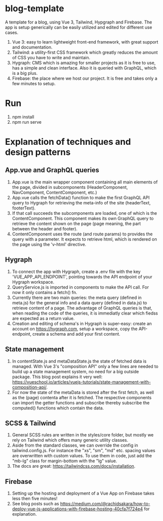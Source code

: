 # blog-template

A template for a blog, using Vue 3, Tailwind, Hypgraph and Firebase. The app is setup generically can be easily utilized and edited for different use cases. 

1. Vue 3: easy to learn lightweight front-end framework, with great support and documentation.
2. Tailwind: a utility-first CSS framework which greatly reduces the amount of CSS you have to write and maintain.
3. Hygraph: CMS which is amazing for smaller projects as it is free to use, has a simple and clean interface. Also it is queried with GraphQL, which is a big plus. 
4. Firebase: the place where we host our project. It is free and takes only a few minutes to setup.

# Run

1. npm install
2. npm run serve

# Explanation of techniques and design patterns 

## App.vue and GraphQL queries

1. App.vue is the main wrapper component containing all main elements of the page, divided in subcomponents (HeaderComponent, NavComponent, ContentComponent, etc.)
2. App.vue calls the fetchData() function to make the first GraphQL API query to Hygraph for retrieving the meta-info of the site (headerText, footerText).
3. If that call succeeds the subcomponents are loaded, one of which is the ContentComponent. This component makes its own GraphQL query to retrieve the content shown on the page (page meaning, the part between the header and footer).
4. ContentComponent uses the route (and route params) to provides the query with a parameter. It expects to retrieve html, which is rendered on the page using the 'v-html' directive.

## Hygraph

1. To connect the app with Hygraph, create a .env file with the key 'VUE_APP_API_ENDPOINT', pointing towards the API endpoint of your Hygraph workspace.
2. QueryService.js is imported in components to make the API call. For now it only contains a fetch() fn.
3. Currently there are two main queries: the meta query (defined in meta.js) for the general info and a data query (defined in data.js) to retrieve content of a page. The advantage of GraphQL queries is that, when reading the code of the queries, it is immediatly clear which fiedss are expected as a return value.
4. Creation and editing of schema's in Hygraph is super-easy: create an account on https://hygraph.com, setup a workspace, copy the API-endpoint, create a schema and add your first content.

## State management

1. In contentState.js and metaDataState.js the state of fetched data is managed. With Vue 3's "composition API" only a few lines are needed to build up a state management system, no need for a big outside package. This blog post explains it very well: https://vueschool.io/articles/vuejs-tutorials/state-management-with-composition-api/. 
2. For now the state of the metaData is stored  after the first fetch, as well as the (page) contenta after it is fetched. The respective components can import the getter functions and subscribe thereby subscribe the computed() functions which contain the data.

## SCSS & Tailwind

1. General SCSS rules are written in the styles/core folder, but mostly we rely on Tailwind which offers many generic utility classes.
2. Aside from the standard classes, we can override the config in tailwind.config.js. For instance the "xs", "sm", "md" etc. spacing values are overwritten with custom values. To use them in code, just add the "mb-lg" class for margin-bottom with the "lg" value.
3. The docs are great: https://tailwindcss.com/docs/installation.

## Firebase

1. Setting up the hosting and deployment of a Vue App on Firebase takes less then five minutes!
2. See blog posts such as https://medium.com/@rachidsakara/how-to-deploy-vue-js-applications-with-firebase-hosting-40cfa7f724e4 for explanation.





